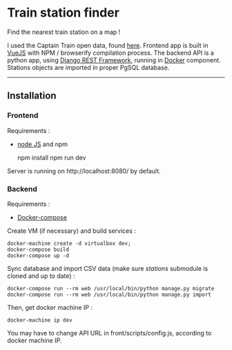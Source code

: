 Train station finder
====================
Find the nearest train station on a map !

I used the Captain Train open data, found [here](https://github.com/captaintrain/stations).  Frontend app is built in [VueJS](https://github.com/vuejs) with NPM / browserify compilation process. The backend API is a python app, using [Django REST Framework](http://www.django-rest-framework.org/), running in [Docker](https://www.docker.com/) component. Stations objects are imported in proper PgSQL database.

----------


Installation
----------------

### Frontend
Requirements : 
- [node JS](https://docs.npmjs.com/getting-started/installing-node) and npm

	npm install
	npm run dev

Server is running on http://localhost:8080/ by default.

### Backend
Requirements : 
- [Docker-compose](https://docs.docker.com/compose/install/)

Create VM (if necessary) and build services :

	docker-machine create -d virtualbox dev;
	docker-compose build
	docker-compose up -d

Sync database and import CSV data (make sure *stations* submodule is cloned and up to date) :

	docker-compose run --rm web /usr/local/bin/python manage.py migrate
	docker-compose run --rm web /usr/local/bin/python manage.py import 

Then, get docker machine IP :

	docker-machine ip dev 

You may have to change API URL in front/scripts/config.js, according to docker machine IP.